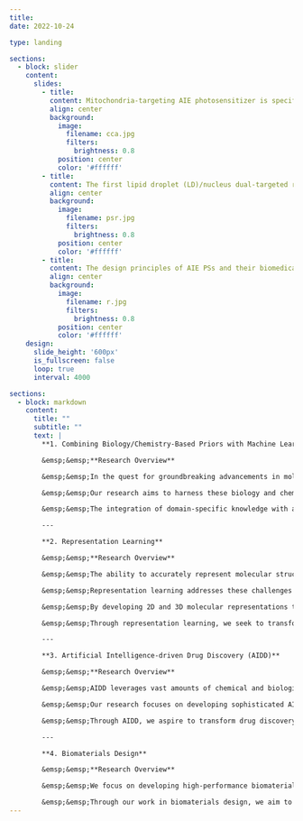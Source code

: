 ```yaml
---
title:
date: 2022-10-24

type: landing

sections:
  - block: slider
    content:
      slides:
        - title:
          content: Mitochondria-targeting AIE photosensitizer is specifically synthesized inside cancer cells, realizing precise photodynamic therapy.
          align: center
          background:
            image:
              filename: cca.jpg
              filters:
                brightness: 0.8
            position: center
            color: '#ffffff'
        - title:
          content: The first lipid droplet (LD)/nucleus dual-targeted ratiometric fluorescence probe, CQPP, for monitoring polarity change was developed.
          align: center
          background:
            image:
              filename: psr.jpg
              filters:
                brightness: 0.8
            position: center
            color: '#ffffff'
        - title:
          content: The design principles of AIE PSs and their biomedical applications are discussed in detail.
          align: center
          background:
            image:
              filename: r.jpg
              filters:
                brightness: 0.8
            position: center
            color: '#ffffff'
    design:
      slide_height: '600px'
      is_fullscreen: false
      loop: true
      interval: 4000

sections:
  - block: markdown
    content:
      title: ""
      subtitle: ""
      text: |
        **1. Combining Biology/Chemistry-Based Priors with Machine Learning**

        &emsp;&emsp;**Research Overview**

        &emsp;&emsp;In the quest for groundbreaking advancements in molecular science, leveraging the synergy between biology, chemistry, and machine learning is a promising frontier. Traditional machine learning models, particularly deep neural networks, have shown remarkable capabilities in interpolating within large datasets. However, their performance often diminishes when applied to novel scenarios due to a lack of inherent domain-specific knowledge. In the fields of biology and chemistry, we possess rich, physics-based priors—such as functional forms, symmetries, and statistical behaviors—that are grounded in well-established scientific principles.

        &emsp;&emsp;Our research aims to harness these biology and chemistry-based priors to enhance the predictive power and generalization of machine learning models. By embedding these strong priors into our algorithms, we can create more accurate and efficient models that simulate complex molecular interactions and dynamics. This approach not only bridges the gap between empirical data and theoretical models but also accelerates the discovery and optimization of new molecules and materials.

        &emsp;&emsp;The integration of domain-specific knowledge with advanced machine learning techniques promises to revolutionize the way we understand and manipulate molecular systems, paving the way for significant innovations in drug discovery, materials science, and beyond.

        ---

        **2. Representation Learning**

        &emsp;&emsp;**Research Overview**

        &emsp;&emsp;The ability to accurately represent molecular structures and their interactions is fundamental to advancing the field of chemical and biological discovery. Traditional machine learning models, while powerful, often fall short in chemistry and biology due to the unique and complex nature of molecular data. Unlike typical image or text data, molecules are not inherently numeric or character-based, and the available data is often limited and noisy.

        &emsp;&emsp;Representation learning addresses these challenges by creating robust, meaningful representations of molecular structures that can be effectively utilized by machine learning models. Our research focuses on integrating domain-specific knowledge into these representations to improve model accuracy, uncertainty estimation, and generalization, particularly in low-data environments.

        &emsp;&emsp;By developing 2D and 3D molecular representations that account for stereochemistry and conformational flexibility, we aim to enhance the predictive power of our models. Additionally, we explore representation learning for more complex systems, such as molecular ensembles, polymers, and porous materials, to further broaden the applicability of our methods.

        &emsp;&emsp;Through representation learning, we seek to transform how we model, predict, and understand molecular behavior, enabling more efficient and accurate discoveries in drug development, materials science, and beyond. This approach not only optimizes the use of available data but also opens new pathways for innovation by providing deeper insights into the fundamental properties and interactions of molecules.

        ---

        **3. Artificial Intelligence-driven Drug Discovery (AIDD)**

        &emsp;&emsp;**Research Overview**

        &emsp;&emsp;AIDD leverages vast amounts of chemical and biological data to build predictive models that can identify promising drug candidates more efficiently and accurately. By integrating AI with existing data, we can better predict compound performance, optimize molecular properties, and streamline the drug discovery pipeline. This approach minimizes human bias, reduces the need for manual intervention, and accelerates the hit-to-lead and lead optimization stages, significantly cutting down the time and cost required to bring new drugs to market.

        &emsp;&emsp;Our research focuses on developing sophisticated AI models that can navigate the complexities of small molecule discovery, including handling the vast chemical space, predicting biological activities, and optimizing synthesis routes. We aim to create a seamless integration of computational design and experimental validation, paving the way for more effective and rapid drug discovery processes.

        &emsp;&emsp;Through AIDD, we aspire to transform drug discovery into a more data-driven, efficient, and scalable endeavor, ultimately leading to the faster development of innovative therapies and improved patient outcomes. This approach not only enhances our ability to discover new drugs but also opens up new possibilities for personalized medicine and targeted treatments, addressing some of the most challenging health issues of our time.

        ---

        **4. Biomaterials Design**

        &emsp;&emsp;**Research Overview**

        &emsp;&emsp;We focus on developing high-performance biomaterials for various applications, including drug delivery systems, tissue engineering scaffolds, and biosensors. Our approach combines domain-specific knowledge with cutting-edge machine learning to create robust, predictive models that guide the design of new materials. This synergy not only accelerates the discovery and optimization of biomaterials but also ensures their safety and efficacy in real-world applications.

        &emsp;&emsp;Through our work in biomaterials design, we aim to push the boundaries of what is possible, creating innovative solutions that address critical challenges in healthcare and beyond. Our ultimate goal is to develop biomaterials that improve patient outcomes, enhance the quality of life, and contribute to sustainable technological advancements.  
---
```


<style>
  .gallery-main img {
    max-width: 100%;
    height: auto;
    border: 2px solid #ddd;
    border-radius: 5px;
    box-shadow: 0 4px 8px rgba(0, 0, 0, 0.2);
    transition: opacity 2s ease-in-out;
    opacity: 1;
  }

  .gallery-thumbnails img:hover {
    transform: scale(1.1);
    border: 2px solid #ccc;
    box-shadow: 0 4px 8px rgba(0, 0, 0, 0.2);
    border-radius: 5px;
  }

  .slider-title {
    text-shadow: 2px 2px 4px rgba(0, 0, 0, 0.5);
    color: #ffffff;
  }

  .slider-background {
    background-color: rgba(0, 0, 0, 0.4);
    padding: 20px;
    border-radius: 10px;
  }
</style>
